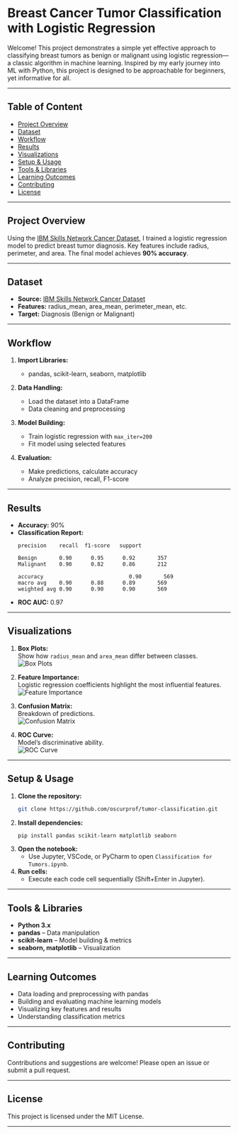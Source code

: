 # Breast Cancer Tumor Classification with Logistic Regression

Welcome! This project demonstrates a simple yet effective approach to classifying breast tumors as benign or malignant using logistic regression—a classic algorithm in machine learning. Inspired by my early journey into ML with Python, this project is designed to be approachable for beginners, yet informative for all.

---

## Table of Content

- [Project Overview](#project-overview)
- [Dataset](#dataset)
- [Workflow](#workflow)
- [Results](#results)
- [Visualizations](#visualizations)
- [Setup & Usage](#setup--usage)
- [Tools & Libraries](#tools--libraries)
- [Learning Outcomes](#learning-outcomes)
- [Contributing](#contributing)
- [License](#license)

---

## Project Overview

Using the [IBM Skills Network Cancer Dataset](https://cf-courses-data.s3.us.cloud-object-storage.appdomain.cloud/IBM-BD0231EN-SkillsNetwork/data/cancer.csv), I trained a logistic regression model to predict breast tumor diagnosis. Key features include radius, perimeter, and area. The final model achieves **90% accuracy**.

---

## Dataset

- **Source:** [IBM Skills Network Cancer Dataset](https://cf-courses-data.s3.us.cloud-object-storage.appdomain.cloud/IBM-BD0231EN-SkillsNetwork/data/cancer.csv)
- **Features:** radius_mean, area_mean, perimeter_mean, etc.
- **Target:** Diagnosis (Benign or Malignant)

---

## Workflow

1. **Import Libraries:**  
   - pandas, scikit-learn, seaborn, matplotlib

2. **Data Handling:**  
   - Load the dataset into a DataFrame
   - Data cleaning and preprocessing

3. **Model Building:**  
   - Train logistic regression with `max_iter=200`
   - Fit model using selected features

4. **Evaluation:**  
   - Make predictions, calculate accuracy
   - Analyze precision, recall, F1-score

---

## Results

- **Accuracy:** 90%
- **Classification Report:**
    ```text
    precision    recall  f1-score   support

    Benign       0.90      0.95      0.92       357
    Malignant    0.90      0.82      0.86       212

    accuracy                           0.90       569
    macro avg    0.90      0.88      0.89       569
    weighted avg 0.90      0.90      0.90       569
    ```
- **ROC AUC:** 0.97

---

## Visualizations

1. **Box Plots:**  
   Show how `radius_mean` and `area_mean` differ between classes.  
   ![Box Plots](visualizations/box_plots.png)

2. **Feature Importance:**  
   Logistic regression coefficients highlight the most influential features.  
   ![Feature Importance](visualizations/feature_importance.png)

3. **Confusion Matrix:**  
   Breakdown of predictions.  
   ![Confusion Matrix](visualizations/confusion_matrix.png)

4. **ROC Curve:**  
   Model’s discriminative ability.  
   ![ROC Curve](visualizations/roc_curve.png)

---

## Setup & Usage

1. **Clone the repository:**
    ```bash
    git clone https://github.com/oscurprof/tumor-classification.git
    ```
2. **Install dependencies:**
    ```bash
    pip install pandas scikit-learn matplotlib seaborn
    ```
3. **Open the notebook:**
    - Use Jupyter, VSCode, or PyCharm to open `Classification for Tumors.ipynb`.
4. **Run cells:**
    - Execute each code cell sequentially (Shift+Enter in Jupyter).

---

## Tools & Libraries

- **Python 3.x**
- **pandas** – Data manipulation
- **scikit-learn** – Model building & metrics
- **seaborn, matplotlib** – Visualization

---

## Learning Outcomes

- Data loading and preprocessing with pandas
- Building and evaluating machine learning models
- Visualizing key features and results
- Understanding classification metrics

---

## Contributing

Contributions and suggestions are welcome! Please open an issue or submit a pull request.

---

## License

This project is licensed under the MIT License.

---
